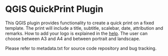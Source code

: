 QGIS QuickPrint Plugin
======================

This QGIS plugin provides functionality to create a quick print on a fixed template. 
The print will include a title, subtitle, scalebar, date, attribution and remarks. 
How to add your logo is explained in the [help](https://marcoduiker.github.io/QGIS_QuickPrint/help/build/html/introduction.html). 
The user can choose between A3 and A4 and between portrait and landscape.

Please refer to metadata.txt for source code repository and bug tracking.
